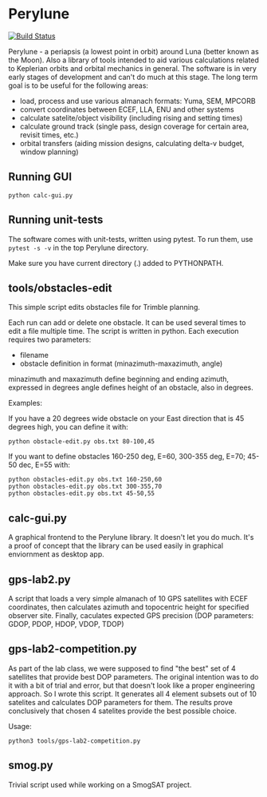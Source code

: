 # Perylune

[![Build Status](https://travis-ci.org/tomaszmrugalski/perylune.svg?branch=master)](https://travis-ci.org/tomaszmrugalski/perylune)

Perylune - a periapsis (a lowest point in orbit) around Luna (better
known as the Moon). Also a library of tools intended to aid various
calculations related to Keplerian orbits and orbital mechanics in
general. The software is in very early stages of development and can't
do much at this stage. The long term goal is to be useful for the
following areas:

- load, process and use various almanach formats: Yuma, SEM, MPCORB
- convert coordinates between ECEF, LLA, ENU and other systems
- calculate satelite/object visibility (including rising and setting
  times)
- calculate ground track (single pass, design coverage for certain
  area, revisit times, etc.)
- orbital transfers (aiding mission designs, calculating delta-v
  budget, window planning)

## Running GUI

```python calc-gui.py```

## Running unit-tests

The software comes with unit-tests, written using pytest. To run them, use
```pytest -s -v``` in the top Perylune directory.

Make sure you have current directory (.) added to PYTHONPATH. 

## tools/obstacles-edit

This simple script edits obstacles file for Trimble planning.

Each run can add or delete one obstacle. It can be used several times to edit
a file multiple time. The script is written in python. Each execution requires
two parameters:

- filename
- obstacle definition in format (minazimuth-maxazimuth, angle)

minazimuth and maxazimuth define beginning and ending azimuth, expressed in degrees
angle defines height of an obstacle, also in degrees.

Examples:

If you have a 20 degrees wide obstacle on your East direction that is 45 degrees high, you
can define it with:

```
python obstacle-edit.py obs.txt 80-100,45
```

If you want to define obstacles 160-250 deg, E=60, 300-355 deg, E=70; 45-50 dec, E=55 with:

```
python obstacles-edit.py obs.txt 160-250,60
python obstacles-edit.py obs.txt 300-355,70
python obstacles-edit.py obs.txt 45-50,55
```

## calc-gui.py

A graphical frontend to the Perylune library. It doesn't let you do
much. It's a proof of concept that the library can be used easily in
graphical enviornment as desktop app.

## gps-lab2.py

A script that loads a very simple almanach of 10 GPS satellites with
ECEF coordinates, then calculates azimuth and topocentric height for
specified observer site. Finally, caculates expected GPS precision
(DOP parameters: GDOP, PDOP, HDOP, VDOP, TDOP)

## gps-lab2-competition.py

As part of the lab class, we were supposed to find "the best" set of 4
satellites that provide best DOP parameters. The original intention
was to do it with a bit of trial and error, but that doesn't look like
a proper engineering approach. So I wrote this script. It generates
all 4 element subsets out of 10 satelites and calculates DOP
parameters for them. The results prove conclusively that chosen 4
satelites provide the best possible choice.

Usage:

`python3 tools/gps-lab2-competition.py`

## smog.py

Trivial script used while working on a SmogSAT project.


